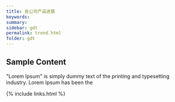 ```yaml
---
title: 各公司产品进展
keywords: 
summary: 
sidebar: gdt
permalink: trend.html
folder: gdt
---
```


## Sample Content

"Lorem Ipsum" is simply dummy text of the printing and typesetting industry. Lorem Ipsum has been the 


{% include links.html %}
